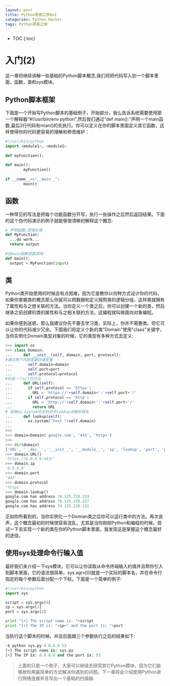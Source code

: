 ```yaml
---
layout: post
title: Python黑客之旅0x1
categories: Python Hacker
tags: Python黑客之旅
---
```


* TOC 
{:toc}

# 入门(2)

这一章将继续讲解一些基础的Python脚本概念,我们将把代码写入到一个脚本里面，函数，类和sys模块。





## Python脚本框架

下面是一个开始写Python脚本的基础例子，开始部分，我么告诉系统需要使用那一个解释器"#!/usr/bin/env python",然后我们通过"def main():"声明一个main函数,最后2行代码有mian()的先执行。你可以定义在你的脚本里面定义其它函数，这样使得你的代码更容易的理解和修改维护：

``` python
#!/usr/bin/python
import <module1>, <module2>
 
def myFunction():
 
def main():
        myFunction()
 
if __name__=="__main__":
        main()
```

## 函数

 一种常见的写法是把每个功能函数分开写，执行一些操作之后然后返回结果。下面的这个伪代码演示的例子就能够很清晰的解释这个概念:
 
``` python
# 声明函数/逻辑处理
def MyFunction:
  ...do work...
  return output
 
#在main函数里面调用:
def main():
  output = MyFunction(input)
```

## 类

Python类开始使用的时候会有点困难，因为它是教你以何种方式设计你的代码，如果你掌握类的概念那么你就可以把数据和定义按照类的逻辑分组，这样类就拥有了属性和与之想关联的方法。当你定义一个类之后，你可以创建一个新的类，然后继承之前创建的类的属性和与之相关联的方法，这编程就叫做面向对象编程。

如果你感到迷惑，那么我建议你先不要去学习类，实际上，你并不需要类。但它可以让你的代码减少冗余。下面我们将定义个新的类"Domain"使用"class"关键字，当你实例化Domain类型对象的时候，它的类型有多种方式去定义:

``` python
>>> import os
>>> class Domain:
...     def __init__(self, domain, port, protocol):
#通过两个内部变量存储变量
...       self.domain=domain
...       self.port=port
...       self.protocol=protocol
#构造一个url的方法
...     def URL(self):
...       if self.protocol == 'https':
...         URL = 'https://'+self.domain+':'+self.port+'/'
...       if self.protocol == 'http':
...         URL = 'http://'+self.domain+':'+self.port+'/'
...         return URL
# 调用os.system中主机命令lookup去解析域名
...     def lookup(self):
...       os.system("host "+self.domain)
...
>>>
>>> domain=Domain('google.com', '443', 'https')
>>>
>>> dir(domain)
['URL', '__doc__', '__init__', '__module__', 'ip', 'lookup', 'port', 'protocol']
>>> domain.URL()
'https://8.8.8.8:443/'
>>> domain.ip
'8.8.8.8'
>>> domain.port
'443'
>>> domain.protocol
'https'
>>> domain.lookup()
google.com has address 74.125.228.233
google.com has address 74.125.228.227
google.com has address 74.125.228.232
```

正如你所看到的，当你实例化一个Domian类之后你可以运行类中的方法。再次说声，这个概念最初的时候很容易混乱，尤其是当你刚刚Python和编程的时候。尝试一下去实现一个新的类在你的Python脚本里面，我发现这是掌握这个概念最好的途径。

## 使用sys处理命令行输入值

最好我们来介绍一下sys模块，它可以让你读取从命令终端输入的值并且帮你引入到脚本里面，它的语法很简单，sys.agrv[0]就是一个实际的脚本名，并在命令行指定的每个参数后面分配一个下标。下面是一个简单的例子:

``` python
#!/usr/bin/python
import sys

script = sys.argv[0]
ip = sys.argv[1]
port = sys.argv[2]

print "[+] The script name is: "+script
print "[+] The IP is: "+ip+" and the port is: "+port
```

当执行这个脚本的时候，并且后面跟三个参数执行之后的结果如下:

```python
~$ python sys.py 8.8.8.8 53
[+] The script name is: sys.py
[+] The IP is: 8.8.8.8 and the port is: 53
```

> 上面的只是一个例子，大家可以继续去研究其它Python模块，因为它们能够放你用最简单的方式解决你遇到的问题。下一章将会介绍使用Python进行网络连接并且写出一个基础的扫描器.



